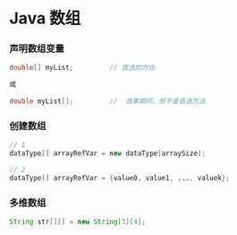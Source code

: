 # Java 数组

### 声明数组变量

```java
double[] myList;         // 首选的方法
 
或
 
double myList[];         //  效果相同，但不是首选方法
```

### 创建数组

```java
// 1
dataType[] arrayRefVar = new dataType[arraySize];

// 2
dataType[] arrayRefVar = {value0, value1, ..., valuek};
```

### 多维数组

```java
String str[][] = new String[3][4];
```





